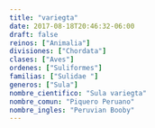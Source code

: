 ```yaml
---
title: "variegta"
date: 2017-08-18T20:46:32-06:00
draft: false
reinos: ["Animalia"]
divisiones: ["Chordata"]
clases: ["Aves"]
ordenes: ["Suliformes"]
familias: ["Sulidae "]
generos: ["Sula"]
nombre_cientifico: "Sula variegta"
nombre_comun: "Piquero Peruano"
nombre_ingles: "Peruvian Booby"
---
```

